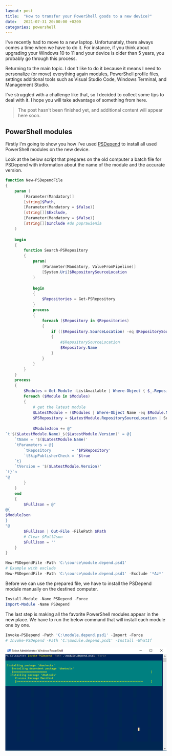 ```yaml
---
layout: post
title:  "How to transfer your PowerShell goods to a new device?"
date:   2021-07-31 20:00:00 +0200
categories: powershell
---
```


I've recently had to move to a new laptop. Unfortunately, there always comes a time when we have to do it. For instance, if you think about upgrading your Windows 10 to 11 and your device is older than 5 years, you probably go through this process.

Returning to the main topic. I don't like to do it because it means I need to personalize (or move) everything again modules, PowerShell profile files, settings additional tools such as Visual Studio Code, Windows Terminal, and Management Studio.

I've struggled with a challenge like that, so I decided to collect some tips to deal with it. I hope you will take advantage of something from here.

> The post hasn't been finished yet, and additional content will appear here soon.

## PowerShell modules

Firstly I'm going to show you how I’ve used [PSDepend](https://github.com/RamblingCookieMonster/PSDepend) to install all used PowerShell modules on the new device.

Look at the below script that prepares on the old computer a batch file for PSDepend with information about the name of the module and the accurate version.

```powershell
function New-PSDependFile
{
    param (
        [Parameter(Mandatory)]
        [string]$Path,
        [Parameter(Mandatory = $false)]
        [string[]]$Exclude,
        [Parameter(Mandatory = $false)]
        [string[]]$Include #do poprawienia
    )

    begin
    {
        function Search-PSRepository
        {
            param(
                [Parameter(Mandatory, ValueFromPipeline)]
                [System.Uri]$RepositorySourceLocation
            )

            begin
            {
                $Repositories = Get-PSRepository
            }
            process
            {
                foreach ($Repository in $Repositories)
                {
                    if (($Repository.SourceLocation) -eq $RepositorySourceLocation.OriginalString )
                    {
                        #$RepositorySourceLocation
                        $Repository.Name
                    }
                }
            }
        }
    }
    process
    {
        $Modules = Get-Module -ListAvailable | Where-Object { $_.RepositorySourceLocation -and $_.Name -notlike $Exclude } | Group-Object -Property Name
        Foreach ($Module in $Modules)
        {
            # get the latest module
            $LatestModule = ($Modules | Where-Object Name -eq $Module.Name).Group[0]
            $PSRepository = $LatestModule.RepositorySourceLocation | Search-PSRepository

            $ModuleJson += @"
`t'$($LatestModule.Name)_$($LatestModule.Version)' = @{
    `tName = '$($LatestModule.Name)'
    `tParameters = @{
        `tRepository         = '$PSRepository'
        `tSkipPublisherCheck = `$true
    `t}
    `tVersion = '$($LatestModule.Version)'
`t}`n
"@
        }
    }
    end
    {
        $FullJson = @"
@{
$ModuleJson
}
"@
        $FullJson | Out-File -FilePath $Path
        # Clear $FullJson
        $FullJson = ''
    }
}
```
```powershell
New-PSDependFile -Path 'C:\source\module.depend.psd1'
# Example with exclude
New-PSDependFile -Path 'C:\source\module.depend.psd1' -Exclude '*Az*'
```

Before we can use the prepared file, we have to install the PSDepend module manually on the destined computer.

```powershell
Install-Module -Name PSDepend -Force
Import-Module -Name PSDepend
```

The last step is making all the favorite PowerShell modules appear in the new place. We have to run the below command that will install each module one by one.

```powershell
Invoke-PSDepend -Path 'C:\module.depend.psd1' -Import -Force
# Invoke-PSDepend -Path 'C:\module.depend.psd1' -Install -WhatIf
```
![Invoke-PSDepend -Import](/assets/images/invoke-psdepends-install.png)
